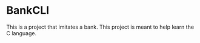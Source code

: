 # BankCLI
This is a project that imitates a bank. This project is meant to help learn the C language.
